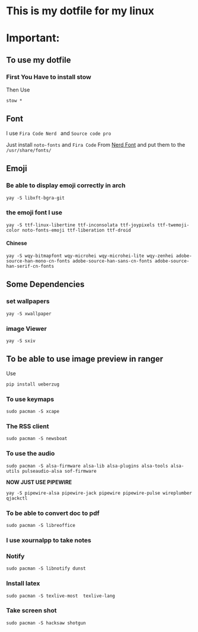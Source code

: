 # This is my dotfile for my linux 

# Important:

## To use my dotfile 

### First You Have to install  stow  

Then Use 

`stow *`



## Font 
I use `Fira Code Nerd ` and `Source code pro `

Just install `noto-fonts` and `Fira Code` From [Nerd Font](https://www.nerdfonts.com/)  and put them to the `/usr/share/fonts/`

## Emoji 
### Be able to display emoji correctly in arch

`yay -S libxft-bgra-git`
### the emoji font I use 
```
yay -S ttf-linux-libertine ttf-inconsolata ttf-joypixels ttf-twemoji-color noto-fonts-emoji ttf-liberation ttf-droid
```
#### Chinese
```
yay -S wqy-bitmapfont wqy-microhei wqy-microhei-lite wqy-zenhei adobe-source-han-mono-cn-fonts adobe-source-han-sans-cn-fonts adobe-source-han-serif-cn-fonts
```

## Some Dependencies
### set wallpapers 
```
yay -S xwallpaper
```
### image Viewer
```
yay -S sxiv
```

## To be able to use image preview in ranger 

Use 
```
pip install ueberzug
```

### To use keymaps<LeftRelease> 
```
sudo pacman -S xcape
```

### The RSS client 
```
sudo pacman -S newsboat
```

### To use the audio  
```
sudo pacman -S alsa-firmware alsa-lib alsa-plugins alsa-tools alsa-utils pulseaudio-alsa sof-firmware
```

**NOW JUST USE PIPEWIRE** 
```
yay -S pipewire-alsa pipewire-jack pipewire pipewire-pulse wireplumber qjackctl
```
### To be able to convert doc to pdf 
```
sudo pacman -S libreoffice
```
### I use  **xournalpp** to take notes  

### Notify 

```
sudo pacman -S libnotify dunst
```

### Install latex 
```
sudo pacman -S texlive-most  texlive-lang
```


### Take screen shot 
```
sudo pacman -S hacksaw shotgun

```
